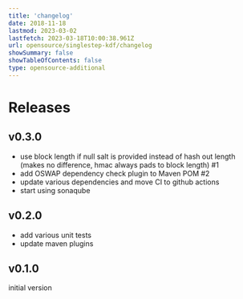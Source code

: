 ```yaml
---
title: 'changelog'
date: 2018-11-18
lastmod: 2023-03-02
lastfetch: 2023-03-18T10:00:38.961Z
url: opensource/singlestep-kdf/changelog
showSummary: false
showTableOfContents: false
type: opensource-additional
---
```

# Releases

## v0.3.0

* use block length if null salt is provided instead of hash out length (makes no difference, hmac always pads to block length) #1
* add OSWAP dependency check plugin to Maven POM #2
* update various dependencies and move CI to github actions
* start using sonaqube

## v0.2.0

* add various unit tests
* update maven plugins

## v0.1.0

initial version
